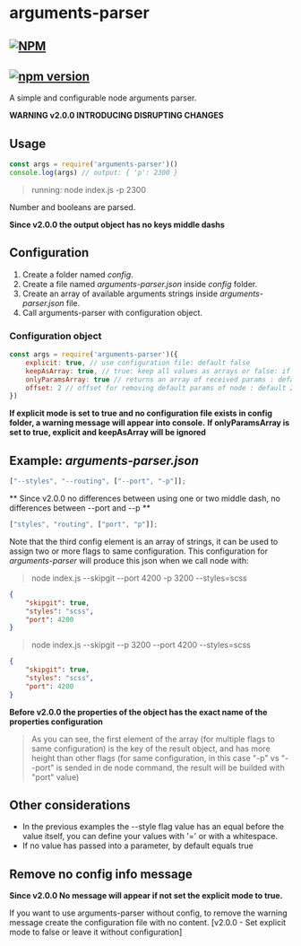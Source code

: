 # arguments-parser

[![NPM](https://nodei.co/npm/arguments-parser.png?downloads=true&downloadRank=true&stars=true)](https://nodei.co/npm/arguments-parser/)
---
[![npm version](https://badge.fury.io/js/arguments-parser.svg)](https://badge.fury.io/js/arguments-parser)
---
A simple and configurable node arguments parser.

**WARNING v2.0.0 INTRODUCING DISRUPTING CHANGES**

## Usage
```js
const args = require('arguments-parser')()
console.log(args) // output: { 'p': 2300 }
```
> running: node index.js -p 2300

Number and booleans are parsed.

**Since v2.0.0 the output object has no keys middle dashs**

## Configuration

1. Create a folder named _config_.
2. Create a file named _arguments-parser.json_ inside _config_ folder.
3. Create an array of available arguments strings inside _arguments-parser.json_ file.
4. Call arguments-parser with configuration object.

### Configuration object
```js
const args = require('arguments-parser')({
    explicit: true, // use configuration file: default false
    keepAsArray: true, // true: keep all values as arrays or false: if only one value to the item, the item config will be this single value (not an array) : default false
    onlyParamsArray: true // returns an array of received params : default false
    offset: 2 // offset for removing default params of node : default 2
})
```
**If explicit mode is set to true and no configuration file exists in config folder, a warning message will appear into console.**
**If onlyParamsArray is set to true, explicit and keepAsArray will be ignored**

## Example: _arguments-parser.json_

```js
["--styles", "--routing", ["--port", "-p"]];
```

** Since v2.0.0 no differences between using one or two middle dash, no differences between --port and --p **

```js
["styles", "routing", ["port", "p"]];
```

Note that the third config element is an array of strings, it can be used to assign two or more flags to same configuration.
This configuration for *arguments-parser* will produce this json when we call node with:

> node index.js --skipgit --port 4200 -p 3200 --styles=scss
```json
{
    "skipgit": true,
    "styles": "scss",
    "port": 4200
}
```
> node index.js --skipgit --p 3200 --port 4200 --styles=scss
```json
{
    "skipgit": true,
    "styles": "scss",
    "port": 4200
}
```

**Before v2.0.0 the properties of the object has the exact name of the properties configuration**

>   As you can see, the first element of the array (for multiple flags to same configuration) is the key of the result object, and has more height than other flags (for same configuration, in this case "-p" vs "--port" is sended in de node command, the result will be builded with "port" value)

## Other considerations

- In the previous examples the --style flag value has an equal before the value itself, you can define your values with '=' or with a whitespace.
- If no value has passed into a parameter, by default equals true

## Remove no config info message
**Since v2.0.0 No message will appear if not set the explicit mode to true.**

If you want to use arguments-parser without config, to remove the warning message create the configuration file with no content. [v2.0.0 - Set explicit mode to false or leave it without configuration]
